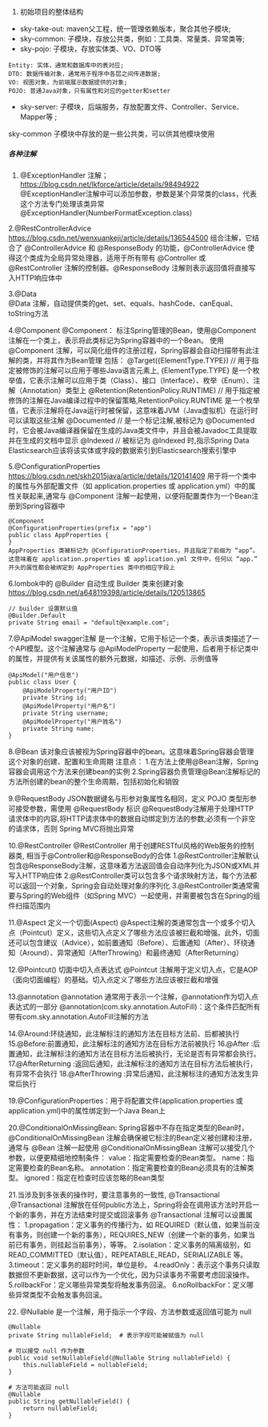 1. 初始项目的整体结构
- sky-take-out: maven父工程，统一管理依赖版本，聚合其他子模块;
- sky-common: 子模块，存放公共类，例如：工具类、常量类、异常类等;
- sky-pojo: 子模块，存放实体类、VO、DTO等
```
Entity: 实体，通常和数据库中的表对应;
DTO: 数据传输对象，通常用于程序中各层之间传递数据;
VO: 视图对象，为前端展示数据提供的对象;
POJO: 普通Java对象，只有属性和对应的getter和setter
```
- sky-server: 子模块，后端服务，存放配置文件、Controller、Service、Mapper等 ;

sky-common 子模块中存放的是一些公共类，可以供其他模块使用


##### 各种注解
1. @ExceptionHandler 注解；https://blog.csdn.net/lkforce/article/details/98494922
@ExceptionHandler注解中可以添加参数，参数是某个异常类的class，代表这个方法专门处理该类异常
@ExceptionHandler(NumberFormatException.class)

2.@RestControllerAdvice  https://blog.csdn.net/wenxuankeji/article/details/136544500
组合注解，它结合了 @ControllerAdvice 和 @ResponseBody 的功能，@ControllerAdvice 使得这个类成为全局异常处理器，适用于所有带有 @Controller 或 @RestController 注解的控制器。@ResponseBody 注解则表示返回值将直接写入HTTP响应体中

3.@Data   
@Data 注解，自动提供类的get、set、equals、hashCode、canEqual、toString方法

4.@Component
@Component： 标注Spring管理的Bean，使用@Component注解在一个类上，表示将此类标记为Spring容器中的一个Bean。
使用 @Component 注解，可以简化组件的注册过程，Spring容器会自动扫描带有此注解的类，并将其作为Bean管理
包括：
@Target({ElementType.TYPE}) // 用于指定被修饰的注解可以应用于哪些Java语言元素上, {ElementType.TYPE} 是一个枚举值，它表示注解可以应用于类（Class）、接口（Interface）、枚举（Enum）、注解（Annotation）类型上
@Retention(RetentionPolicy.RUNTIME) // 用于指定被修饰的注解在Java编译过程中的保留策略,RetentionPolicy.RUNTIME 是一个枚举值，它表示注解将在Java运行时被保留，这意味着JVM（Java虚拟机）在运行时可以读取这些注解
@Documented // 是一个标记注解,被标记为 @Documented 时，它会被Java编译器保留在生成的Java类文件中，并且会被Javadoc工具提取并在生成的文档中显示
@Indexed    // 被标记为 @Indexed 时,指示Spring Data Elasticsearch应该将该实体或字段的数据索引到Elasticsearch搜索引擎中

5.@ConfigurationProperties  https://blog.csdn.net/skh2015java/article/details/120141409
用于将一个类中的属性与外部配置文件（如 application.properties 或 application.yml）中的属性关联起来,通常与 @Component 注解一起使用，以便将配置类作为一个Bean注册到Spring容器中
```
@Component
@ConfigurationProperties(prefix = "app")
public class AppProperties {
}
AppProperties 类被标记为 @ConfigurationProperties，并且指定了前缀为 “app”。这意味着在 application.properties 或 application.yml 文件中，任何以 “app.” 开头的属性都会被绑定到 AppProperties 类中的相应字段上
```

6.lombok中的 @Builder 自动生成 Builder 类来创建对象 https://blog.csdn.net/a648119398/article/details/120513865
```
// builder 设置默认值
@Builder.Default
private String email = "default@example.com";
```

7.@ApiModel swagger注解
是一个注解，它用于标记一个类，表示该类描述了一个API模型。这个注解通常与 @ApiModelProperty 一起使用，后者用于标记类中的属性，并提供有关该属性的额外元数据，如描述、示例、示例值等
```
@ApiModel("用户信息")
public class User {
    @ApiModelProperty("用户ID")
    private String id;
    @ApiModelProperty("用户名")
    private String username;
    @ApiModelProperty("用户姓名")
    private String name;
}
```

8.@Bean
该对象应该被视为Spring容器中的bean。这意味着Spring容器会管理这个对象的创建、配置和生命周期
注意点：
    1.在方法上使用@Bean注解，Spring容器会调用这个方法来创建bean的实例
    2.Spring容器负责管理@Bean注解标记的方法所创建的bean的整个生命周期，包括初始化和销毁


9.@RequestBody
JSON数据键名与形参对象属性名相同，定义 POJO 类型形参可接受参数，需使用 @RequestBody 标识
@RequestBody注解用于处理HTTP请求体中的内容,将HTTP请求体中的数据自动绑定到方法的参数;必须有一个非空的请求体，否则 Spring MVC将抛出异常

10.@RestController
@RestController 用于创建RESTful风格的Web服务的控制器类, 相当于@Controller和@ResponseBody的合体
1.@RestController注解默认包含@ResponseBody注解，这意味着方法返回值会自动序列化为JSON或XML并写入HTTP响应体
2.@RestController类可以包含多个请求映射方法，每个方法都可以返回一个对象，Spring会自动处理对象的序列化
3.@RestController类通常需要与Spring的Web组件（如Spring MVC）一起使用，并需要被包含在Spring的组件扫描范围内

11.@Aspect  定义一个切面(Aspect)
@Aspect注解的类通常包含一个或多个切入点（Pointcut）定义，这些切入点定义了哪些方法应该被拦截和增强。此外，切面还可以包含建议（Advice），如前置通知（Before）、后置通知（After）、环绕通知（Around）、异常通知（AfterThrowing）和最终通知（AfterReturning）

12.@Pointcut() 切面中切入点表达式
@Pointcut 注解用于定义切入点，它是AOP（面向切面编程）的基础。切入点定义了哪些方法应该被拦截和增强

13.@annotation  @annotation 通常用于表示一个注解，@annotation作为切入点表达式的一部分
@annotation(com.sky.annotation.AutoFill)：这个条件匹配所有带有com.sky.annotation.AutoFill注解的方法

14.@Around:环绕通知，此注解标注的通知方法在目标方法前、后都被执行
15.@Before:前置通知，此注解标注的通知方法在目标方法前被执行
16.@After :后置通知，此注解标注的通知方法在目标方法后被执行，无论是否有异常都会执行。
17.@AfterReturning :返回后通知，此注解标注的通知方法在目标方法后被执行，有异常不会执行
18.@AfterThrowing :异常后通知，此注解标注的通知方法发生异常后执行

19.@ConfigurationProperties：用于将配置文件(application.properties 或 application.yml)中的属性绑定到一个Java Bean上

20.@ConditionalOnMissingBean: Spring容器中不存在指定类型的Bean时，@ConditionalOnMissingBean 注解会确保被它标注的Bean定义被创建和注册， 通常与 @Bean 注解一起使用
@ConditionalOnMissingBean 注解可以接受几个参数，以便更精细地控制条件：
    value：指定需要检查的Bean类型。
    name：指定需要检查的Bean名称。
    annotation：指定需要检查的Bean必须具有的注解类型。
    ignored：指定在检查时应该忽略的Bean类型

21.当涉及到多张表的操作时，要注意事务的一致性, @Transactional ,@Transactional 注解放在任何public方法上，Spring将会在调用该方法时开启一个新的事务，并在方法结束时提交或回滚事务
@Transactional 注解可以设置属性：
    1.propagation：定义事务的传播行为，如 REQUIRED（默认值，如果当前没有事务，则创建一个新的事务），REQUIRES_NEW（创建一个新的事务，如果当前已有事务，则挂起当前事务），等等。
    2.isolation：定义事务的隔离级别，如 READ_COMMITTED（默认值），REPEATABLE_READ，SERIALIZABLE 等。
    3.timeout：定义事务的超时时间，单位是秒。
    4.readOnly：表示这个事务只读取数据但不更新数据，这可以作为一个优化，因为只读事务不需要考虑回滚操作。
    5.rollbackFor：定义哪些异常类型将触发事务回滚。
    6.noRollbackFor：定义哪些异常类型不会触发事务回滚。

22. @Nullable 是一个注解，用于指示一个字段、方法参数或返回值可能为 null
```
@Nullable
private String nullableField;  # 表示字段可能被赋值为 null
```
```
# 可以接受 null 作为参数
public void setNullableField(@Nullable String nullableField) {
    this.nullableField = nullableField;
}
```
```
# 方法可能返回 null
@Nullable
public String getNullableField() {
    return nullableField;
}
```